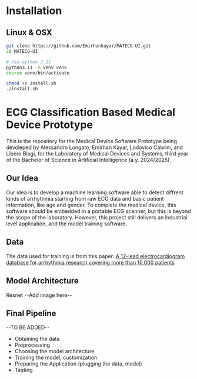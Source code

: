 # Installation
## Linux & OSX
```sh
git clone https://github.com/Emirhankayar/MATECG-UI.git
cd MATECG-UI

# Use python 3.11
python3.11 -m venv venv
source venv/bin/activate

chmod +x install.sh
./install.sh
```

# ECG Classification Based Medical Device Prototype
This is the repository for the Medical Device Software Prototype being devoleped by Alessandro Longato, Emirhan Kayar, Lodovico Cabrini, and Libero Biagi, for the Laboratory of Medical Devices and Systems, third year of the Bachelor of Science in Artificial Intelligence (a.y. 2024/2025).

## Our Idea
Our idea is to develop a machine learning software able to detect diffrent kinds of arrhythmia starting from raw ECG data and basic patient information, like age and gender. To complete the medical device, this software should be embedded in a portable ECG scanner, but this is beyond the scope of the laboratory. However, this project still delivers an industrial level application, and the model training software.

## Data
The data used for training is from this paper: [A 12-lead electrocardiogram database for arrhythmia research covering more than 10,000 patients](https://www.nature.com/articles/s41597-020-0386-x)

## Model Architecture
Resnet
--Add image here--

## Final Pipeline
--TO BE ADDED--
- Obtaining the data
- Preprocessing
- Choosing the model architecture
- Training the model, customization
- Preparing the Application (plugging the data, model)
- Testing


